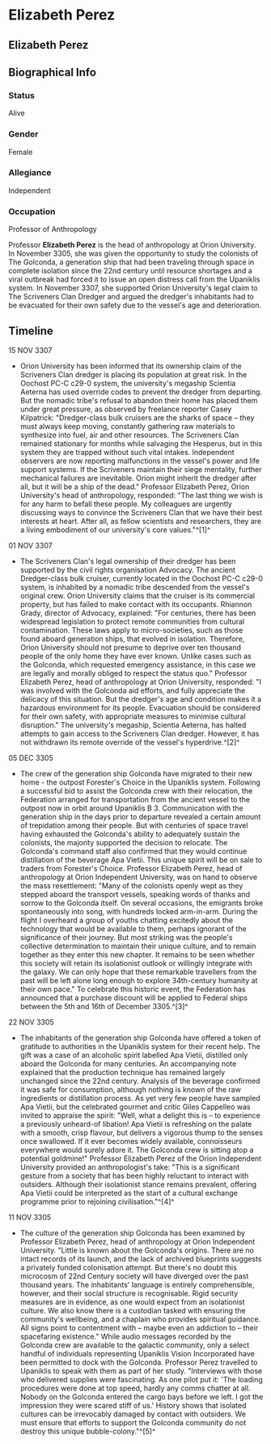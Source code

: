 # Elizabeth Perez
## Elizabeth Perez

		

## Biographical Info

### Status

Alive

### Gender

Female

### Allegiance

Independent

### Occupation

Professor of Anthropology

Professor **Elizabeth Perez** is the head of anthropology at Orion University. In November 3305, she was given the opportunity to study the colonists of The Golconda, a generation ship that had been traveling through space in complete isolation since the 22nd century until resource shortages and a viral outbreak had forced it to issue an open distress call from the Upaniklis system. In November 3307, she supported Orion University's legal claim to The Scriveners Clan Dredger and argued the dredger's inhabitants had to be evacuated for their own safety due to the vessel's age and deterioration.

## Timeline

15 NOV 3307

- Orion University has been informed that its ownership claim of the Scriveners Clan dredger is placing its population at great risk. In the Oochost PC-C c29-0 system, the university's megaship Scientia Aeterna has used override codes to prevent the dredger from departing. But the nomadic tribe's refusal to abandon their home has placed them under great pressure, as observed by freelance reporter Casey Kilpatrick: "Dredger-class bulk cruisers are the sharks of space – they must always keep moving, constantly gathering raw materials to synthesize into fuel, air and other resources. The Scriveners Clan remained stationary for months while salvaging the Hesperus, but in this system they are trapped without such vital intakes. Independent observers are now reporting malfunctions in the vessel's power and life support systems. If the Scriveners maintain their siege mentality, further mechanical failures are inevitable. Orion might inherit the dredger after all, but it will be a ship of the dead." Professor Elizabeth Perez, Orion University's head of anthropology, responded: "The last thing we wish is for any harm to befall these people. My colleagues are urgently discussing ways to convince the Scriveners Clan that we have their best interests at heart. After all, as fellow scientists and researchers, they are a living embodiment of our university's core values."^[1]^

01 NOV 3307

- The Scriveners Clan's legal ownership of their dredger has been supported by the civil rights organisation Advocacy. The ancient Dredger-class bulk cruiser, currently located in the Oochost PC-C c29-0 system, is inhabited by a nomadic tribe descended from the vessel's original crew. Orion University claims that the cruiser is its commercial property, but has failed to make contact with its occupants. Rhiannon Grady, director of Advocacy, explained: "For centuries, there has been widespread legislation to protect remote communities from cultural contamination. These laws apply to micro-societies, such as those found aboard generation ships, that evolved in isolation. Therefore, Orion University should not presume to deprive over ten thousand people of the only home they have ever known. Unlike cases such as the Golconda, which requested emergency assistance, in this case we are legally and morally obliged to respect the status quo." Professor Elizabeth Perez, head of anthropology at Orion University, responded: "I was involved with the Golconda aid efforts, and fully appreciate the delicacy of this situation. But the dredger's age and condition makes it a hazardous environment for its people. Evacuation should be considered for their own safety, with appropriate measures to minimise cultural disruption." The university's megaship, Scientia Aeterna, has halted attempts to gain access to the Scriveners Clan dredger. However, it has not withdrawn its remote override of the vessel's hyperdrive.^[2]^

05 DEC 3305

- The crew of the generation ship Golconda have migrated to their new home - the outpost Forester's Choice in the Upaniklis system. Following a successful bid to assist the Golconda crew with their relocation, the Federation arranged for transportation from the ancient vessel to the outpost now in orbit around Upaniklis B 3. Communication with the generation ship in the days prior to departure revealed a certain amount of trepidation among their people. But with centuries of space travel having exhausted the Golconda's ability to adequately sustain the colonists, the majority supported the decision to relocate. The Golconda's command staff also confirmed that they would continue distillation of the beverage Apa Vietii. This unique spirit will be on sale to traders from Forester's Choice. Professor Elizabeth Perez, head of anthropology at Orion Independent University, was on hand to observe the mass resettlement: "Many of the colonists openly wept as they stepped aboard the transport vessels, speaking words of thanks and sorrow to the Golconda itself. On several occasions, the emigrants broke spontaneously into song, with hundreds locked arm-in-arm. During the flight I overheard a group of youths chatting excitedly about the technology that would be available to them, perhaps ignorant of the significance of their journey. But most striking was the people's collective determination to maintain their unique culture, and to remain together as they enter this new chapter. It remains to be seen whether this society will retain its isolationist outlook or willingly integrate with the galaxy. We can only hope that these remarkable travellers from the past will be left alone long enough to explore 34th-century humanity at their own pace." To celebrate this historic event, the Federation has announced that a purchase discount will be applied to Federal ships between the 5th and 16th of December 3305.^[3]^

22 NOV 3305

- The inhabitants of the generation ship Golconda have offered a token of gratitude to authorities in the Upaniklis system for their recent help. The gift was a case of an alcoholic spirit labelled Apa Vietii, distilled only aboard the Golconda for many centuries. An accompanying note explained that the production technique has remained largely unchanged since the 22nd century. Analysis of the beverage confirmed it was safe for consumption, although nothing is known of the raw ingredients or distillation process. As yet very few people have sampled Apa Vietii, but the celebrated gourmet and critic Giles Cappelleo was invited to appraise the spirit: "Well, what a delight this is – to experience a previously unheard-of libation! Apa Vietii is refreshing on the palate with a smooth, crisp flavour, but delivers a vigorous thump to the senses once swallowed. If it ever becomes widely available, connoisseurs everywhere would surely adore it. The Golconda crew is sitting atop a potential goldmine!" Professor Elizabeth Perez of the Orion Independent University provided an anthropologist's take: "This is a significant gesture from a society that has been highly reluctant to interact with outsiders. Although their isolationist stance remains prevalent, offering Apa Vietii could be interpreted as the start of a cultural exchange programme prior to rejoining civilisation."^[4]^

11 NOV 3305

- The culture of the generation ship Golconda has been examined by Professor Elizabeth Perez, head of anthropology at Orion Independent University. "Little is known about the Golconda's origins. There are no intact records of its launch, and the lack of archived blueprints suggests a privately funded colonisation attempt. But there's no doubt this microcosm of 22nd Century society will have diverged over the past thousand years. The inhabitants' language is entirely comprehensible, however, and their social structure is recognisable. Rigid security measures are in evidence, as one would expect from an isolationist culture. We also know there is a custodian tasked with ensuring the community's wellbeing, and a chaplain who provides spiritual guidance. All signs point to contentment with – maybe even an addiction to – their spacefaring existence." While audio messages recorded by the Golconda crew are available to the galactic community, only a select handful of individuals representing Upaniklis Vision Incorporated have been permitted to dock with the Golconda. Professor Perez travelled to Upaniklis to speak with them as part of her study. "Interviews with those who delivered supplies were fascinating. As one pilot put it: 'The loading procedures were done at top speed, hardly any comms chatter at all. Nobody on the Golconda entered the cargo bays before we left. I got the impression they were scared stiff of us.' History shows that isolated cultures can be irrevocably damaged by contact with outsiders. We must ensure that efforts to support the Golconda community do not destroy this unique bubble-colony."^[5]^